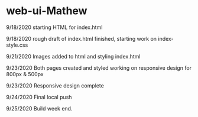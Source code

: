 # web-ui-Mathew

9/18/2020 starting HTML for index.html

9/18/2020 rough draft of index.html finished, starting work on index-style.css

9/21/2020 Images added to html and styling index.html

9/23/2020 Both pages created and styled working on responsive design for 800px & 500px

9/23/2020 Responsive design complete

9/24/2020 Final local push

9/25/2020 Build week end.
